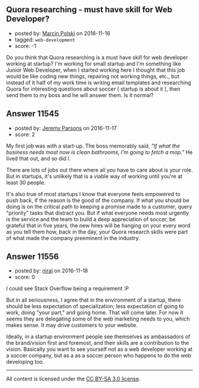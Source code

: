 ## Quora researching - must have skill for Web Developer?

- posted by: [Marcin Polski](https://stackexchange.com/users/8800251/marcin-polski) on 2016-11-16
- tagged: `web-development`
- score: -1

Do you think that Quora researching is a must have skill for web developer working at startup? I'm working for small startup and I'm something like Junior Web Developer, when I started working here I thought that this job would be like coding new things, repairing not working things, etc., but instead of it half of my work time is writing email templates and researching Quora for interesting questions about soccer ( startup is about it ), then send them to my boss and he will answer them. Is it normal?


## Answer 11545

- posted by: [Jeremy Parsons](https://stackexchange.com/users/497810/jeremy-parsons) on 2016-11-17
- score: 2

My first job was with a start-up. The boss memorably said, *"If what the business needs most now is clean bathrooms, I'm going to fetch a mop."* He lived that out, and so did I. 

There are lots of jobs out there where all you have to care about is your role. But in startups, it's unlikely that is a viable way of working until you're at least 30 people.

It's also true of most startups I know that everyone feels empowered to push back, if the reason is the good of the company. If what you should be doing is on the critical path to keeping a promise made to a customer, query "priority" tasks that distract you. But if what everyone needs most urgently is the service and the team to build a deep appreciation of soccer, be grateful that in five years, the new hires will be hanging on your every word as you tell them how, back in the day, your Quora research skills were part of what made the company preeminent in the industry.


## Answer 11556

- posted by: [niraj](https://stackexchange.com/users/9659943/niraj) on 2016-11-18
- score: 0

I could see Stack Overflow being a requirement :P

But in all seriousness, I agree that in the environment of a startup, there should be less expectation of specialization; less expectation of going to work, doing "your part," and going home. That will come later. For now it seems they are delegating some of the web marketing needs to you, which makes sense. It may drive customers to your website.

Ideally, in a startup environment people see themselves as ambassadors of the brand/vision first and foremost, and their skills are a contribution to the vision. Basically you want to see yourself not as a web developer working at a soccer company, but as a as a soccer person who happens to do the web developing too.



---

All content is licensed under the [CC BY-SA 3.0 license](https://creativecommons.org/licenses/by-sa/3.0/).
